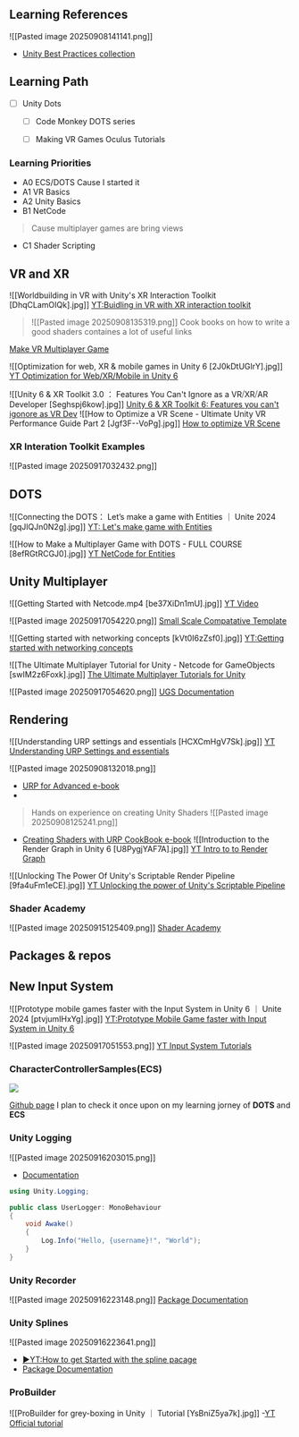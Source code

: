 ## Learning References 

![[Pasted image 20250908141141.png]]
- [Unity Best Practices collection](https://unity.com/how-to#all-ebooks)


## Learning Path 

- [ ] Unity Dots 
	- [ ] Code Monkey DOTS series
	- [ ] Making VR Games Oculus Tutorials


### Learning Priorities

- A0 ECS/DOTS Cause I started it
- A1 VR Basics 
- A2 Unity Basics 
- B1 NetCode
> Cause multiplayer games are bring views 

- C1 Shader Scripting

## VR  and XR

![[Worldbuilding in VR with Unity's XR Interaction Toolkit [DhqCLamOIQk].jpg]]
[YT:Buidling in VR with XR interaction toolkit](https://www.youtube.com/watch?v=DhqCLamOIQk)
 >![[Pasted image 20250908135319.png]] Cook books on how to write a good shaders containes a lot of useful links 
 
 [Make VR Multiplayer Game](https://www.youtube.com/watch?v=i9GVZp9GZUE&pp=ygUZTWFrZSBWUiBNdWx0aXBsYXllciBVbml0eQ%3D%3D)
 
![[Optimization for web, XR & mobile games in Unity 6 [2J0kDtUGlrY].jpg]]
[YT Optimization for Web/XR/Mobile in Unity 6](https://www.youtube.com/watch?v=2J0kDtUGlrY)

![[Unity 6 & XR Toolkit 3.0 ： Features You Can't Ignore as a VR⧸XR⧸AR Developer [Seghspj6kow].jpg]]
[Unity 6 & XR Toolkit 6: Features you can't igonore as VR Dev](https://www.youtube.com/watch?v=Seghspj6kow)
![[How to Optimize a VR Scene - Ultimate Unity VR Performance Guide Part 2 [Jgf3F--VoPg].jpg]]
[How to optimize VR Scene](https://www.youtube.com/watch?v=Jgf3F--VoPg)
### XR Interation Toolkit Examples
![[Pasted image 20250917032432.png]]
## DOTS 
![[Connecting the DOTS： Let’s make a game with Entities ｜ Unite 2024 [gqJlQJn0N2g].jpg]]
[YT: Let's make game with Entities](https://www.youtube.com/watch?v=8efRGtRCGJ0)

![[How to Make a Multiplayer Game with DOTS - FULL COURSE [8efRGtRCGJ0].jpg]]
[YT NetCode for Entities](https://www.youtube.com/watch?v=8efRGtRCGJ0)

## Unity Multiplayer

![[Getting Started with Netcode.mp4 [be37XiDn1mU].jpg]]
[YT Video](https://www.youtube.com/watch?v=be37XiDn1mU&t=267s)



![[Pasted image 20250917054220.png]]
[Small Scale Compatative Template](https://docs.unity3d.com/Packages/com.unity.template.multiplayer-ngo@2.2/manual/index.html)


![[Getting started with networking concepts [kVt0I6zZsf0].jpg]]
[YT:Getting started with networking concepts ](https://www.youtube.com/watch?v=kVt0I6zZsf0)

![[The Ultimate Multiplayer Tutorial for Unity - Netcode for GameObjects [swIM2z6Foxk].jpg]]
[The Ultimate Multiplayer Tutorials for Unity](https://www.youtube.com/watch?v=swIM2z6Foxk)

![[Pasted image 20250917054620.png]]
[UGS Documentation](https://docs.unity.com/ugs/manual/overview/manual/getting-started)

## Rendering
![[Understanding URP settings and essentials [HCXCmHgV7Sk].jpg]]
[YT Understanding URP Settings and essentials](https://www.youtube.com/watch?v=HCXCmHgV7Sk)

![[Pasted image 20250908132018.png]]
- [URP for Advanced e-book](https://unity.com/resources/introduction-to-urp-advanced-creators-unity-6)
-
> Hands on experience on creating Unity Shaders 
![[Pasted image 20250908125241.png]]
- [Creating Shaders with URP CookBook e-book](https://unity.com/resources/create-shaders-visual-effects-urp-unity-6)
![[Introduction to the Render Graph in Unity 6 [U8PygjYAF7A].jpg]]
[YT Intro to to Render Graph](https://www.youtube.com/watch?v=U8PygjYAF7A)

![[Unlocking The Power Of Unity's Scriptable Render Pipeline [9fa4uFm1eCE].jpg]]
[YT Unlocking the power of Unity's Scriptable Pipeline](https://www.youtube.com/watch?v=9fa4uFm1eCE)

### Shader Academy 

![[Pasted image 20250915125409.png]]
[Shader Academy](https://shaderacademy.com/challenge/intro_0)


## Packages & repos

## New Input System
![[Prototype mobile games faster with the Input System in Unity 6 ｜ Unite 2024 [ptvjumIHxYg].jpg]]
[YT:Prototype Mobile Game faster with Input System in Unity 6](https://www.youtube.com/watch?v=ptvjumIHxYg)

![[Pasted image 20250917051553.png]]
[YT Input System Tutorials](https://www.youtube.com/playlist?list=PLX2vGYjWbI0RpLvO3B7aH-ObfcOifMD20)



### CharacterControllerSamples(ECS)
[![](https://github.com/Unity-Technologies/CharacterControllerSamples/raw/master/_Documentation/Images/samples.PNG)](https://github.com/Unity-Technologies/CharacterControllerSamples/blob/master/_Documentation/Images/samples.PNG)

[Github page](https://github.com/Unity-Technologies/CharacterControllerSamples/tree/master)
I plan to check it once upon on my learning jorney of **DOTS** and **ECS**

### Unity Logging 

![[Pasted image 20250916203015.png]]
- [Documentation](https://docs.unity3d.com/Packages/com.unity.logging@1.4/manual/index.html)
```csharp
using Unity.Logging;

public class UserLogger: MonoBehaviour
{
    void Awake()
    {
        Log.Info("Hello, {username}!", "World");
    }
}

```

### Unity Recorder 
![[Pasted image 20250916223148.png]]
[Package Documentation](https://docs.unity3d.com/Packages/com.unity.recorder@5.1/manual/index.html)
### Unity Splines
![[Pasted image 20250916223641.png]]
- [▶️YT:How to get Started with the spline pacage](https://www.youtube.com/watch?v=IJbH5OZa_is)
- [Package Documentation](https://docs.unity3d.com/Packages/com.unity.splines@2.8/manual/index.html)
 
###  ProBuilder
![[ProBuilder for grey-boxing in Unity ｜ Tutorial [YsBniZ5ya7k].jpg]]
-[YT Official tutorial](https://www.youtube.com/watch?v=YsBniZ5ya7k)
